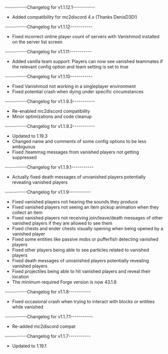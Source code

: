 -----------Changelog for v1.1.12.1-----------

- Added compatibility for mc2discord 4.x (Thanks DenisD3D!)

-----------Changelog for v1.1.12-----------

- Fixed incorrect online player count of servers with Vanishmod installed on the server list screen
  
-----------Changelog for v1.1.11-----------

- Added vanilla team support: Players can now see vanished teammates if the relevant config option and team setting is set to true

-----------Changelog for v1.1.10-----------

- Fixed Vanishmod not working in a singleplayer environment
- Fixed potential crash when dying under specific circumstances

-----------Changelog for v1.1.9.3-----------

- Re-enabled mc2discord compatibility
- Minor optimizations and code cleanup

-----------Changelog for v1.1.9.2-----------

- Updated to 1.19.3
- Changed name and comments of some config options to be less ambiguous
- Fixed /teammsg messages from vanished players not getting suppressed

-----------Changelog for v1.1.9.1-----------

- Actually fixed death messages of unvanished players potentially revealing vanished players

-----------Changelog for v1.1.9-----------

- Fixed vanished players not hearing the sounds they produce
- Fixed vanished players not seeing an item pickup animation when they collect an item
- Fixed vanished players not receiving join/leave/death messages of other vanished players if they are allowed to see them
- Fixed chests and ender chests visually opening when being opened by a vanished player
- Fixed some entities like passive mobs or pufferfish detecting vanished players
- Fixed other players being able to see particles related to vanished players
- Fixed death messages of unvanished players potentially revealing vanished players
- Fixed projectiles being able to hit vanished players and reveal their location
- The minimum required Forge version is now 43.1.8

-----------Changelog for v1.1.8-----------

- Fixed occasional crash when trying to interact with blocks or entities while vanished

-----------Changelog for v1.1.7.1-----------

- Re-added mc2discord compat

-----------Changelog for v1.1.7-----------

- Updated to 1.19.1